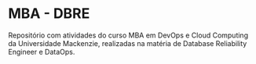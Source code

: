# MBA - DBRE

Repositório com atividades do curso MBA em DevOps e Cloud Computing da Universidade Mackenzie, realizadas na matéria de Database Reliability Engineer e DataOps.